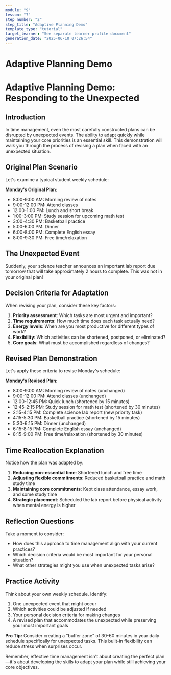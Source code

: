 ```yaml
---
module: "9"
lesson: "7"
step_number: "2"
step_title: "Adaptive Planning Demo"
template_type: "tutorial"
target_learner: "See separate learner profile document"
generation_date: "2025-06-10 07:26:54"
---
```


# Adaptive Planning Demo

# Adaptive Planning Demo: Responding to the Unexpected

## Introduction

In time management, even the most carefully constructed plans can be disrupted by unexpected events. The ability to adapt quickly while maintaining your core priorities is an essential skill. This demonstration will walk you through the process of revising a plan when faced with an unexpected situation.

## Original Plan Scenario

Let's examine a typical student weekly schedule:

**Monday's Original Plan:**
- 8:00-9:00 AM: Morning review of notes
- 9:00-12:00 PM: Attend classes
- 12:00-1:00 PM: Lunch and short break
- 1:00-3:00 PM: Study session for upcoming math test
- 3:00-4:30 PM: Basketball practice
- 5:00-6:00 PM: Dinner
- 6:00-8:00 PM: Complete English essay
- 8:00-9:30 PM: Free time/relaxation

## The Unexpected Event

Suddenly, your science teacher announces an important lab report due tomorrow that will take approximately 2 hours to complete. This was not in your original plan!

## Decision Criteria for Adaptation

When revising your plan, consider these key factors:

1. **Priority assessment**: Which tasks are most urgent and important?
2. **Time requirements**: How much time does each task actually need?
3. **Energy levels**: When are you most productive for different types of work?
4. **Flexibility**: Which activities can be shortened, postponed, or eliminated?
5. **Core goals**: What must be accomplished regardless of changes?

## Revised Plan Demonstration

Let's apply these criteria to revise Monday's schedule:

**Monday's Revised Plan:**
- 8:00-9:00 AM: Morning review of notes (unchanged)
- 9:00-12:00 PM: Attend classes (unchanged)
- 12:00-12:45 PM: Quick lunch (shortened by 15 minutes)
- 12:45-2:15 PM: Study session for math test (shortened by 30 minutes)
- 2:15-4:15 PM: Complete science lab report (new priority task)
- 4:15-5:30 PM: Basketball practice (shortened by 15 minutes)
- 5:30-6:15 PM: Dinner (unchanged)
- 6:15-8:15 PM: Complete English essay (unchanged)
- 8:15-9:00 PM: Free time/relaxation (shortened by 30 minutes)

## Time Reallocation Explanation

Notice how the plan was adapted by:

1. **Reducing non-essential time**: Shortened lunch and free time
2. **Adjusting flexible commitments**: Reduced basketball practice and math study time
3. **Maintaining core commitments**: Kept class attendance, essay work, and some study time
4. **Strategic placement**: Scheduled the lab report before physical activity when mental energy is higher

## Reflection Questions

Take a moment to consider:
- How does this approach to time management align with your current practices?
- Which decision criteria would be most important for your personal situation?
- What other strategies might you use when unexpected tasks arise?

## Practice Activity

Think about your own weekly schedule. Identify:
1. One unexpected event that might occur
2. Which activities could be adjusted if needed
3. Your personal decision criteria for making changes
4. A revised plan that accommodates the unexpected while preserving your most important goals

**Pro Tip:** Consider creating a "buffer zone" of 30-60 minutes in your daily schedule specifically for unexpected tasks. This built-in flexibility can reduce stress when surprises occur.

Remember, effective time management isn't about creating the perfect plan—it's about developing the skills to adapt your plan while still achieving your core objectives.